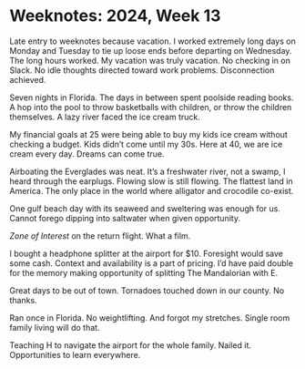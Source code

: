 <template data-parse>2024-04-03 #weeknotes</template>

# Weeknotes: 2024, Week 13

Late entry to weeknotes because vacation. I worked extremely long days on Monday and Tuesday to tie up loose ends before departing on Wednesday. The long hours worked. My vacation was truly vacation. No checking in on Slack. No idle thoughts directed toward work problems. Disconnection achieved. 

Seven nights in Florida. The days in between spent poolside reading books. A hop into the pool to throw basketballs with children, or throw the children themselves. A lazy river faced the ice cream truck.

My financial goals at 25 were being able to buy my kids ice cream without checking a budget. Kids didn’t come until my 30s. Here at 40, we are ice cream every day. Dreams can come true. 

Airboating the Everglades was neat. It’s a freshwater river, not a swamp, I heard through the earplugs. Flowing slow is still flowing. The flattest land in America. The only place in the world where alligator and crocodile co-exist. 

One gulf beach day with its seaweed and sweltering was enough for us. Cannot forego dipping into saltwater when given opportunity. 

*Zone of Interest* on the return flight. What a film. 

I bought a headphone splitter at the airport for $10. Foresight would save some cash. Context and availability is a part of pricing. I’d have paid double for the memory making opportunity of splitting The Mandalorian with E. 

Great days to be out of town. Tornadoes touched down in our county. No thanks. 

Ran once in Florida. No weightlifting. And forgot my stretches. Single room family living will do that. 

Teaching H to navigate the airport for the whole family. Nailed it. Opportunities to learn everywhere. 
